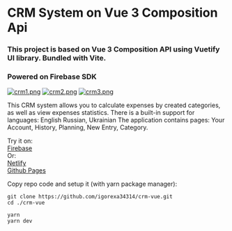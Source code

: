 # CRM System on Vue 3 Composition Api

### This project is based on Vue 3 Composition API using Vuetify UI library. Bundled with Vite. 
### Powered on Firebase SDK

[![crm1.png](https://i.postimg.cc/tTmYxCzP/crm.png)](https://postimg.cc/dkrsMFpt)
[![crm2.png](https://i.postimg.cc/SxsC1sZX/crm1.png)](https://postimg.cc/Yh5vhpBk)
[![crm3.png](https://i.postimg.cc/s2GSyLCs/crm2.png)](https://postimg.cc/Jymt5Ph2)

This CRM system allows you to calculate expenses by created categories, as well as view expenses statistics. There is a built-in support for languages: English Russian, Ukrainian
The application contains pages: Your Account, History, Planning, New Entry, Category.

Try it on:\
[Firebase](https://crm-vue-f0e4a.web.app "CRM Vue")\
Or:\
[Netlify](https://crm-vue-igorexa34314.netlify.app "CRM Vue")\
[Github Pages](https://igorexa34314.github.io/crm-vue/ "CRM Vue")


Copy repo code and setup it (with yarn package manager):
```
git clone https://github.com/igorexa34314/crm-vue.git
cd ./crm-vue
```
```
yarn
yarn dev
```  
